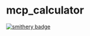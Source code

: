 # mcp_calculator
[![smithery badge](https://smithery.ai/badge/@ubn-dev/mcp_calculator)](https://smithery.ai/server/@ubn-dev/mcp_calculator)
